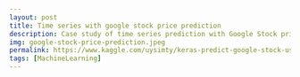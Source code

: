 ```yaml
---
layout: post
title: Time series with google stock price prediction
description: Case study of time series prediction with Google Stock price for beginner
img: google-stock-price-prediction.jpeg
permalink: https://www.kaggle.com/uysimty/keras-predict-google-stock-using-lstm
tags: [MachineLearning]
---
```

